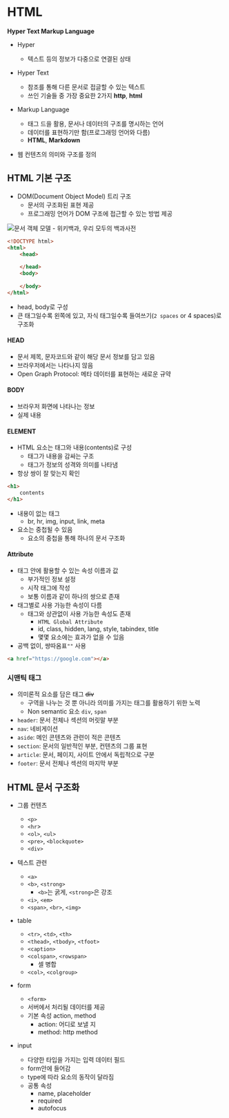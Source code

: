 # HTML

**Hyper Text Markup Language**

- Hyper
  - 텍스트 등의 정보가 다중으로 연결된 상태

- Hyper Text
  - 참조를 통해 다른 문서로 접글할 수 있는 텍스트
  - 쓰인 기술들 중 가장 중요한 2가지 **http**, **html**
- Markup Language
  - 태그 드을 활용, 문서나 데이터의 구조를 명시하는 언어
  - 데이터를 표현하기만 함(프로그래밍 언어와 다름)
  - **HTML**, **Markdown**
- 웹 컨텐츠의 의미와 구조를 정의





## HTML 기본 구조

- DOM(Document Object Model) 트리 구조
  - 문서의 구조화된 표현 제공 
  - 프로그래밍 언어가 DOM 구조에 접근할 수 있는 방법 제공

![문서 객체 모델 - 위키백과, 우리 모두의 백과사전](https://upload.wikimedia.org/wikipedia/commons/thumb/5/5a/DOM-model.svg/1200px-DOM-model.svg.png)



```html
<!DOCTYPE html>
<html>
    <head>
        
    </head>
    <body>
        
    </body>
</html>
```

- head, body로 구성
- 큰 태그일수록 왼쪽에 있고, 자식 태그일수록 들여쓰기(`2 spaces` or 4 spaces)로 구조화



#### HEAD

- 문서 제목, 문자코드와 같이 해당 문서 정보를 담고 있음
- 브라우저에서는 나타나지 않음
- Open Graph Protocol: 메타 데이터를 표현하는 새로운 규약

#### BODY

- 브라우저 화면에 나타나는 정보
- 실제 내용



#### ELEMENT

- HTML 요소는 태그와 내용(contents)로 구성
  - 태그가 내용을 감싸는 구조
  - 태그가 정보의 성격와 의미를 나타냄
- 항상 쌍이 잘 맞는지 확인

```html
<h1>
    contents
</h1>
```

- 내용이 없는 태그
  - br, hr, img, input, link, meta
- 요소는 중첩될 수 있음
  - 요소의 중첩을 통해 하나의 문서 구조화



#### Attribute

- 태그 안에 활용할 수 있는 속성 이름과 값
  - 부가적인 정보 설정
  - 시작 태그에 작성
  - 보통 이름과 같이 하나의 쌍으로 존재
- 태그별로 사용 가능한 속성이 다름
  - 태그와 상관없이 사용 가능한 속성도 존재
    - `HTML Global Attribute`
    - id, class, hidden, lang, style, tabindex, title
    - 몇몇 요소에는 효과가 없을 수 있음
- 공백 없이, 쌍따옴표`""` 사용

```html
<a href="https://google.com"></a>
```





### 시맨틱 태그

- 의미론적 요소를 담은 태그 ~~div~~
  - 구역을 나누는 것 뿐 아니라 의미를 가지는 태그를 활용하기 위한 노력
  - Non semantic 요소 `div`, `span`
- `header`: 문서 전체나 섹션의 머릿말 부분
- `nav`: 네비게이션
- `aside`: 메인 콘텐츠와 관련이 적은 콘텐츠
- `section`: 문서의 일반적인 부분, 컨텐츠의 그룹 표현
- `article`: 문서, 페이지, 사이트 안에서 독립적으로 구분
- `footer`: 문서 전체나 섹션의 마지막 부분





## HTML 문서 구조화

- 그룹 컨텐츠
  - `<p>`
  - `<hr`>
  - `<ol>`, `<ul>`
  - `<pre>`, `<blockquote>`
  - `<div>`
- 텍스트 관련
  - `<a>`
  - `<b>`, `<strong>`
    - `<b>`는 굵게, `<strong>`은 강조
  - `<i>`, `<em>`
  - `<span>`, `<br>`, `<img>`

- table
  - `<tr>`, `<td>`, `<th>`
  - `<thead>`, `<tbody>`, `<tfoot>`
  - `<caption>`
  - `<colspan>`, `<rowspan>`
    - 셀 병합
  - `<col>`, `<colgroup>`
- form
  - `<form>`
  - 서버에서 처리될 데이터를 제공
  - 기본 속성 action, method
    - action: 어디로 보낼 지
    - method: http method
- input
  - 다양한 타입을 가지는 입력 데이터 필드
  - form안에 들어감
  - type에 따라 요소의 동작이 달라짐
  - 공통 속성
    - name, placeholder
    - required
    - autofocus